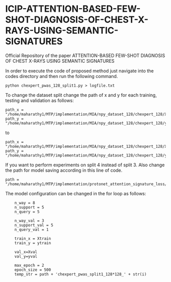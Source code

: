 # ICIP-ATTENTION-BASED-FEW-SHOT-DIAGNOSIS-OF-CHEST-X-RAYS-USING-SEMANTIC-SIGNATURES
Official Repository of the paper ATTENTION-BASED FEW-SHOT DIAGNOSIS OF CHEST X-RAYS USING SEMANTIC SIGNATURES

In order to execute the code of proposed method just navigate into the codes directory and then run the following command.

```
python chexpert_pwas_128_split1.py > logfile.txt
```

To change the dataset split change the path of x and y for each training, testing and validation as follows:

```
path_x = "/home/maharathy1/MTP/implementation/MIA/npy_dataset_128/chexpert_128/X_val_3.npy"
path_y = "/home/maharathy1/MTP/implementation/MIA/npy_dataset_128/chexpert_128/y_val_3.npy"
```
to 

```
path_x = "/home/maharathy1/MTP/implementation/MIA/npy_dataset_128/chexpert_128/X_val_4.npy"
path_y = "/home/maharathy1/MTP/implementation/MIA/npy_dataset_128/chexpert_128/y_val_4.npy"
```
If you want to perform experiments on split 4 instead of split 3.
Also change the path for model saving according in this line of code.

```
path = "/home/maharathy1/MTP/implementation/protonet_attention_signature_loss/models/split5/"

```
The model configuration can be changed in the for loop as follows:
```
    n_way = 8
    n_support = 5
    n_query = 5

    n_way_val = 3
    n_support_val = 5
    n_query_val = 1

    train_x = Xtrain
    train_y = ytrain

    val_x=Xval
    val_y=yval

    max_epoch = 2
    epoch_size = 500
    temp_str = path + 'chexpert_pwas_split1_128*128_' + str(i)
```
